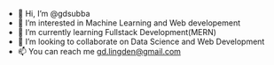 - 👋 Hi, I’m @gdsubba
- 👀 I’m interested in Machine Learning and Web developement
- 🌱 I’m currently learning Fullstack Development(MERN)
- 💞️ I’m looking to collaborate on  Data Science and Web Development 
- 📫 You can  reach me gd.lingden@gmail.com

<!---
gdsubba/gdsubba is a ✨ special ✨ repository because its `README.md` (this file) appears on your GitHub profile.
You can click the Preview link to take a look at your changes.
--->
